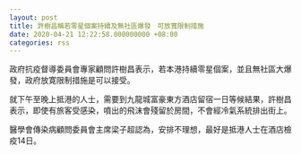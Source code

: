 ```yaml
---
layout: post
title: 許樹昌稱若零星個案持續及無社區爆發　可放寬限制措施
date: 2020-04-21 12:22:58.000000000 +08:00
categories: rss
---
```


政府抗疫督導委員會專家顧問許樹昌表示，若本港持續零星個案，並且無社區大爆發，政府放寛限制措施是可以接受。

就下午至晚上抵港的人士，需要到九龍城富豪東方酒店留宿一日等候結果，許樹昌表示，即使有旅客受感染，噴出的飛沫會殘留於房間，不會經冷氣系統排出街上。

醫學會傳染病顧問委員會主席梁子超認為，安排不理想，最好是抵港人士在酒店檢疫14日。
